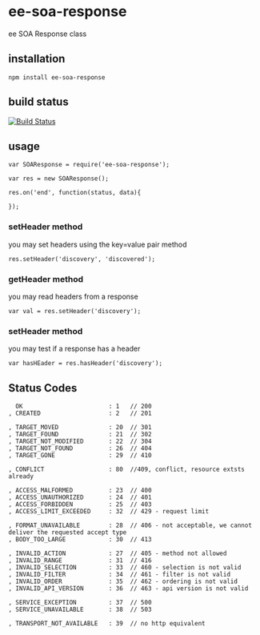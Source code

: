 # ee-soa-response

ee SOA Response class

## installation

    npm install ee-soa-response

## build status

[![Build Status](https://travis-ci.org/eventEmitter/ee-soa-response.png?branch=master)](https://travis-ci.org/eventEmitter/ee-soa-response)

## usage

    var SOAResponse = require('ee-soa-response');

    var res = new SOAResponse();

    res.on('end', function(status, data){

    });


### setHeader method

you may set headers using the key=value pair method
    
    res.setHeader('discovery', 'discovered');

### getHeader method

you may read headers from a response
    
    var val = res.setHeader('discovery');

### setHeader method

you may test if a response has a header
    
    var hasHEader = res.hasHeader('discovery');
    

## Status Codes

      OK                        : 1   // 200
    , CREATED                   : 2   // 201

    , TARGET_MOVED              : 20  // 301
    , TARGET_FOUND              : 21  // 302
    , TARGET_NOT_MODIFIED       : 22  // 304
    , TARGET_NOT_FOUND          : 26  // 404
    , TARGET_GONE               : 29  // 410
    
    , CONFLICT                  : 80  //409, conflict, resource extsts already

    , ACCESS_MALFORMED          : 23  // 400
    , ACCESS_UNAUTHORIZED       : 24  // 401
    , ACCESS_FORBIDDEN          : 25  // 403
    , ACCESS_LIMIT_EXCEEDED     : 32  // 429 - request limit

    , FORMAT_UNAVAILABLE        : 28  // 406 - not acceptable, we cannot deliver the requested accept type
    , BODY_TOO_LARGE            : 30  // 413

    , INVALID_ACTION            : 27  // 405 - method not allowed
    , INVALID_RANGE             : 31  // 416
    , INVALID_SELECTION         : 33  // 460 - selection is not valid
    , INVALID_FILTER            : 34  // 461 - filter is not valid
    , INVALID_ORDER             : 35  // 462 - ordering is not valid
    , INVALID_API_VERSION       : 36  // 463 - api version is not valid

    , SERVICE_EXCEPTION         : 37  // 500
    , SERVICE_UNAVAILABLE       : 38  // 503

    , TRANSPORT_NOT_AVAILABLE   : 39  // no http equivalent